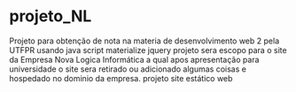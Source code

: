 # projeto_NL
Projeto para obtenção de nota na materia de desenvolvimento web 2 pela UTFPR usando java script materialize jquery
projeto sera escopo para o site da Empresa Nova Logica Informática 
a qual apos apresentação para universidade o site sera retirado ou adicionado algumas coisas
e hospedado no dominio da empresa.
projeto site estático web
